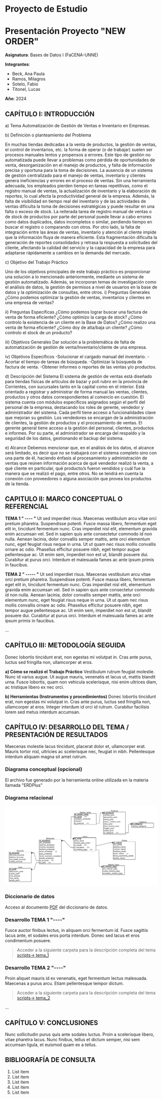 # Proyecto de Estudio
    
# Presentación Proyecto "NEW ORDER"

**Asignatura**: Bases de Datos I (FaCENA-UNNE)

**Integrantes**:
 - Beck, Ana Paula
 - Ramos, Milagros
 - Sotelo, Fabio
 - Titonel, Lucas

**Año**: 2024

## CAPÍTULO I: INTRODUCCIÓN

a)	Tema 
Automatización de Gestión de Ventas e Inventario en Empresas.

b)	Definición o planteamiento del Problema

En muchas tiendas dedicadas a la venta de productos, la gestión de ventas, el control de inventarios, etc. la forma de operar (o de trabajar) suelen ser procesos manuales lentos y propensos a errores. Este tipo de gestión no automatizada puede llevar a problemas como pérdida de oportunidades de venta, desorganización en el manejo de productos, y falta de información precisa y oportuna para la toma de decisiones.
La ausencia de un sistema de gestión centralizado para el manejo de ventas, inventario y clientes genera ineficiencias y errores en el proceso de ventas. Sin una herramienta adecuada, los empleados pierden tiempo en tareas repetitivas, como el registro manual de ventas, la actualización de inventario y la elaboración de reportes, lo cual afecta la productividad general de la empresa. Además, la falta de visibilidad en tiempo real del inventario y de las actividades de ventas dificulta la toma de decisiones estratégicas y puede resultar en una falta o exceso de stock.
La reiterada tarea de registro manual de ventas o de stock de productos por parte del personal puede llevar a cabo errores como datos duplicados, datos incompletos o similar, perdiendo tiempo en buscar el registro o comparando con otros. 
Por otro lado, la falta de integración entre las áreas de ventas, inventario y atención al cliente impide que la información fluya de manera eficiente. Esta fragmentación dificulta la generación de reportes consolidados y retrasa la respuesta a solicitudes del cliente, afectando la calidad del servicio y la capacidad de la empresa para adaptarse rápidamente a cambios en la demanda del mercado.

c)	Objetivo del Trabajo Práctico

Uno de los objetivos principales de este trabajo práctico es proporcionar una solución a lo mencionado anteriormente, mediante un sistema de gestión automatizado. 
Además, se incorporan temas de investigación como el análisis de datos, la gestión de permisos a nivel de usuarios en la base de datos y la optimización de consultas, entre otros.
i)	Preguntas Generales
¿Cómo podemos optimizar la gestión de ventas, inventarios y clientes en una empresa de ventas?

ii)	Preguntas Específicas
¿Cómo podemos lograr buscar una factura de venta de forma eficiente?
¿Cómo optimizo la carga de stock?
¿Cómo controlo la existencia de un cliente en la Base de Datos?
¿Cómo realizo una venta de forma eficiente?
¿Cómo doy de alta/baja un cliente?
¿Cómo controlo el stock de un producto?

iii)	Objetivos Generales
Dar solución a la problemática de falta de automatización de gestión de venta/Inventario/cliente de una empresa. 

iv)	Objetivos Específicos
-Solucionar el cargado manual del inventario.
-Acortar el tiempo de tareas de búsqueda.
-Optimizar la búsqueda de factura de venta.
-Obtener informes o reportes de las ventas y/o productos.

d)	Descripción del Sistema
El sistema de gestión de ventas está diseñado para tiendas físicas de artículos de bazar y poli rubro en la provincia de Corrientes, con sucursales tanto en la capital como en el interior. Está orientado a registrar y administrar de forma manual las ventas, clientes, productos y otros datos correspondientes al comercio en cuestión.
El sistema cuenta con módulos específicos asignados según el perfil del personal de la empresa, destacando los roles de gerente, vendedor y administrador del sistema. Cada perfil tiene acceso a funcionalidades clave que mejoran su gestión. Los vendedores se encargan de la administración de clientes, la gestión de productos y el procesamiento de ventas. El gerente general tiene acceso a la gestión del personal, clientes, productos e informes. Por su parte, el administrador se encarga del respaldo y la seguridad de los datos, gestionando el backup del sistema.

e)	Alcance
Debemos mencionar que, en el análisis de los datos, el alcance será limitado, es decir que no se trabajará con el sistema completo sino con una parte de él, haciendo énfasis al procesamiento y administración de ventas que reúnen información acerca de qué vendedor realizó la venta, a qué cliente en particular, qué producto/s fueron vendidos y cuál fue la manera que se realizó el pago, entre otros.
No se tendrá en cuenta la conexión con proveedores o alguna asociación que provea los productos de la tienda.



## CAPITULO II: MARCO CONCEPTUAL O REFERENCIAL

**TEMA 1 " ---- "** 
Ut sed imperdiet risus. Maecenas vestibulum arcu vitae orci pretium pharetra. Suspendisse potenti. Fusce massa libero, fermentum eget elit in, tincidunt fermentum nunc. Cras imperdiet nisl elit, elementum gravida enim accumsan vel. Sed in sapien quis ante consectetur commodo id non nulla. Aenean lacinia, dolor convallis semper mattis, ante orci elementum nunc, eget feugiat risus neque in urna. Ut ut quam nec risus mollis convallis ornare ac odio. Phasellus efficitur posuere nibh, eget tempor augue pellentesque ac. Ut enim sem, imperdiet non est ut, blandit posuere dui. Curabitur at purus orci. Interdum et malesuada fames ac ante ipsum primis in faucibus.


**TEMA 2 " ----- "** 
Ut sed imperdiet risus. Maecenas vestibulum arcu vitae orci pretium pharetra. Suspendisse potenti. Fusce massa libero, fermentum eget elit in, tincidunt fermentum nunc. Cras imperdiet nisl elit, elementum gravida enim accumsan vel. Sed in sapien quis ante consectetur commodo id non nulla. Aenean lacinia, dolor convallis semper mattis, ante orci elementum nunc, eget feugiat risus neque in urna. Ut ut quam nec risus mollis convallis ornare ac odio. Phasellus efficitur posuere nibh, eget tempor augue pellentesque ac. Ut enim sem, imperdiet non est ut, blandit posuere dui. Curabitur at purus orci. Interdum et malesuada fames ac ante ipsum primis in faucibus.

...

## CAPÍTULO III: METODOLOGÍA SEGUIDA 

Donec lobortis tincidunt erat, non egestas mi volutpat in. Cras ante purus, luctus sed fringilla non, ullamcorper at eros.

 **a) Cómo se realizó el Trabajo Práctico**
Vestibulum rutrum feugiat molestie. Nunc id varius augue. Ut augue mauris, venenatis et lacus ut, mattis blandit urna. Fusce lobortis, quam non vehicula scelerisque, nisi enim ultrices diam, ac tristique libero ex nec orci.

 **b) Herramientas (Instrumentos y procedimientos)**
Donec lobortis tincidunt erat, non egestas mi volutpat in. Cras ante purus, luctus sed fringilla non, ullamcorper at eros. Integer interdum id orci id rutrum. Curabitur facilisis lorem sed metus interdum accumsan. 


## CAPÍTULO IV: DESARROLLO DEL TEMA / PRESENTACIÓN DE RESULTADOS 

Maecenas molestie lacus tincidunt, placerat dolor et, ullamcorper erat. Mauris tortor nisl, ultricies ac scelerisque nec, feugiat in nibh. Pellentesque interdum aliquam magna sit amet rutrum. 



### Diagrama conceptual (opcional)
El archivo fue generado por la herramienta online utilizada en la materia llamada "ERDPlus"

### Diagrama relacional
![diagrama_relacional](https://github.com/PaulaBeck/new_order_proyecto_estudio/blob/master/doc/Modelo-Relacional-Proyecto-New-Order.png)

### Diccionario de datos

Acceso al documento [PDF](doc/diccionario_datos.pdf) del diccionario de datos.


### Desarrollo TEMA 1 "----"

Fusce auctor finibus lectus, in aliquam orci fermentum id. Fusce sagittis lacus ante, et sodales eros porta interdum. Donec sed lacus et eros condimentum posuere. 

> Acceder a la siguiente carpeta para la descripción completa del tema [scripts-> tema_1](script/tema01_nombre_tema)

### Desarrollo TEMA 2 "----"

Proin aliquet mauris id ex venenatis, eget fermentum lectus malesuada. Maecenas a purus arcu. Etiam pellentesque tempor dictum. 

> Acceder a la siguiente carpeta para la descripción completa del tema [scripts-> tema_2](script/tema02_nombre_tema)

... 


## CAPÍTULO V: CONCLUSIONES

Nunc sollicitudin purus quis ante sodales luctus. Proin a scelerisque libero, vitae pharetra lacus. Nunc finibus, tellus et dictum semper, nisi sem accumsan ligula, et euismod quam ex a tellus. 



## BIBLIOGRAFÍA DE CONSULTA

 1. List item
 2. List item
 3. List item
 4. List item
 5. List item

